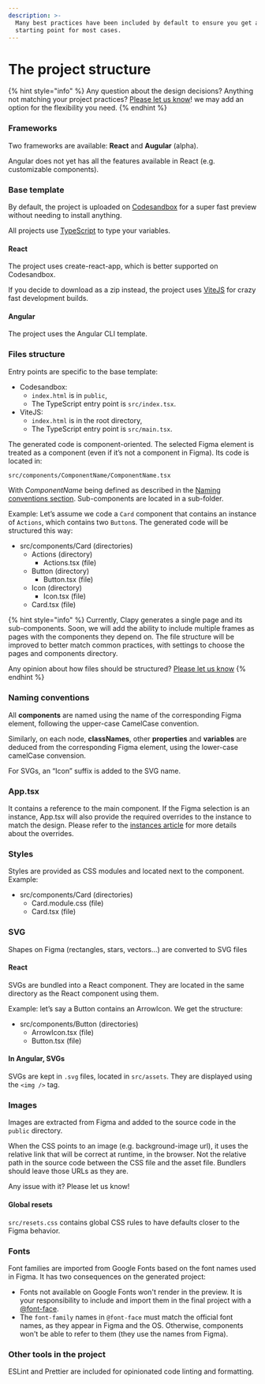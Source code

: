 ```yaml
---
description: >-
  Many best practices have been included by default to ensure you get a good
  starting point for most cases.
---
```


# The project structure

{% hint style="info" %}
Any question about the design decisions? Anything not matching your project practices? [Please let us know](https://clapy.co/contact)! we may add an option for the flexibility you need.
{% endhint %}

### Frameworks

Two frameworks are available: **React** and **Augular** (alpha).

Angular does not yet has all the features available in React (e.g. customizable components).

### Base template

By default, the project is uploaded on [Codesandbox](https://codesandbox.io/) for a super fast preview without needing to install anything.

All projects use [TypeScript](https://www.typescriptlang.org/) to type your variables.

#### React

The project uses create-react-app, which is better supported on Codesandbox.

If you decide to download as a zip instead, the project uses [ViteJS](https://vitejs.dev/) for crazy fast development builds.

#### Angular

The project uses the Angular CLI template.

### Files structure

Entry points are specific to the base template:

* Codesandbox:
  * `index.html` is in `public`,
  * The TypeScript entry point is `src/index.tsx`.
* ViteJS:
  * `index.html` is in the root directory,
  * The TypeScript entry point is `src/main.tsx`.

The generated code is component-oriented. The selected Figma element is treated as a component (even if it’s not a component in Figma). Its code is located in:

```html
src/components/ComponentName/ComponentName.tsx
```

With _ComponentName_ being defined as described in the [Naming conventions section](the-project-structure.md#naming-conventions). Sub-components are located in a sub-folder.

Example: Let’s assume we code a `Card` component that contains an instance of `Actions`, which contains two `Button`s. The generated code will be structured this way:

* src/components/Card (directories)
  * Actions (directory)
    * Actions.tsx (file)
  * Button (directory)
    * Button.tsx (file)
  * Icon (directory)
    * Icon.tsx (file)
  * Card.tsx (file)

{% hint style="info" %}
Currently, Clapy generates a single page and its sub-components. Soon, we will add the ability to include multiple frames as pages with the components they depend on. The file structure will be improved to better match common practices, with settings to choose the pages and components directory.

Any opinion about how files should be structured? [Please let us know](https://clapy.co/contact)
{% endhint %}

### Naming conventions

All **components** are named using the name of the corresponding Figma element, following the upper-case CamelCase convention.

Similarly, on each node, **classNames**, other **properties** and **variables** are deduced from the corresponding Figma element, using the lower-case camelCase convension.

For SVGs, an “Icon” suffix is added to the SVG name.

### App.tsx

It contains a reference to the main component. If the Figma selection is an instance, App.tsx will also provide the required overrides to the instance to match the design. Please refer to the [instances article](instances.md) for more details about the overrides.

### Styles

Styles are provided as CSS modules and located next to the component. Example:

* src/components/Card (directories)
  * Card.module.css (file)
  * Card.tsx (file)

### SVG

Shapes on Figma (rectangles, stars, vectors…) are converted to SVG files

#### React

SVGs are bundled into a React component. They are located in the same directory as the React component using them.

Example: let’s say a Button contains an ArrowIcon. We get the structure:

* src/components/Button (directories)
  * ArrowIcon.tsx (file)
  * Button.tsx (file)

#### In Angular, SVGs

SVGs are kept in `.svg` files, located in `src/assets`. They are displayed using the `<img />` tag.

### Images

Images are extracted from Figma and added to the source code in the `public` directory.

When the CSS points to an image (e.g. background-image url), it uses the relative link that will be correct at runtime, in the browser. Not the relative path in the source code between the CSS file and the asset file. Bundlers should leave those URLs as they are.

Any issue with it? Please let us know!

#### Global resets

`src/resets.css` contains global CSS rules to have defaults closer to the Figma behavior.

### Fonts

Font families are imported from Google Fonts based on the font names used in Figma. It has two consequences on the generated project:

* Fonts not available on Google Fonts won't render in the preview. It is your responsibility to include and import them in the final project with a [@font-face](https://developer.mozilla.org/fr/docs/Web/CSS/@font-face).
* The `font-family` names in `@font-face` must match the official font names, as they appear in Figma and the OS. Otherwise, components won't be able to refer to them (they use the names from Figma).

### Other tools in the project

ESLint and Prettier are included for opinionated code linting and formatting.

